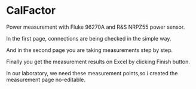 # CalFactor
Power measurement with Fluke 96270A and R&amp;S NRPZ55 power sensor.


In the first page, connections are being checked in the simple way.

And in the second page you are taking measurements step by step.

Finally you get the measurement results on Excel by clicking Finish button.


In our laboratory, we need these measurement points,so i created the measurement page no-editable.
